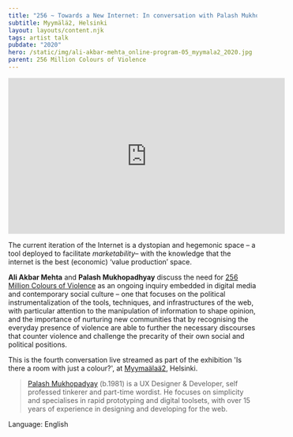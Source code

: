 ```yaml
---
title: "256 ~ Towards a New Internet: In conversation with Palash Mukhopadhyay"
subtitle: Myymälä2, Helsinki
layout: layouts/content.njk
tags: artist talk
pubdate: "2020"
hero: /static/img/ali-akbar-mehta_online-program-05_myymala2_2020.jpg
parent: 256 Million Colours of Violence
---
```

<iframe width="560" height="315" src="https://www.youtube.com/embed/KVWLl6oqYQg" frameborder="0" allow="accelerometer; autoplay; encrypted-media; gyroscope; picture-in-picture" allowfullscreen></iframe>



The current iteration of the Internet is a dystopian and hegemonic space – a tool deployed to facilitate *marketability*– with the knowledge that the internet is the best (economic) ‘value production’ space.

**Ali Akbar Mehta** and **Palash Mukhopadhyay** discuss the need for [256 Million Colours of Violence](http://www.256millioncoloursofviolence.com/) as an ongoing inquiry embedded in digital media and contemporary social culture – one that focuses on the political instrumentalization of the tools, techniques, and infrastructures of the web, with particular attention to the manipulation of information to shape opinion, and the importance of nurturing new communities that by recognising the everyday presence of violence are able to further the necessary discourses that counter violence and challenge the precarity of their own social and political positions.

This is the fourth conversation live streamed as part of the exhibition 'Is there a room with just a colour?', at [Myymaälaä2](https://www.myymala2.com/), Helsinki.

> [Palash Mukhopadyay](https://mpalash.com/) (b.1981) is a UX Designer & Developer, self professed tinkerer and part-time wordist. He focuses on simplicity and specialises in rapid prototyping and digital toolsets, with over 15 years of experience in designing and developing for the web.

Language: English
